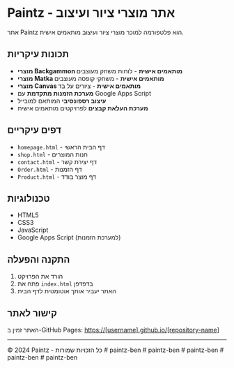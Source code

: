 # Paintz - אתר מוצרי ציור ועיצוב

אתר Paintz הוא פלטפורמה למוכר מוצרי ציור ועיצוב מותאמים אישית.

## תכונות עיקריות

- **מוצרי Backgammon מותאמים אישית** - לוחות משחק מעוצבים
- **מוצרי Matka מותאמים אישית** - משחקי קופסה מעוצבים  
- **מוצרי Canvas מותאמים אישית** - ציורים על בד
- **מערכת הזמנות מתקדמת** עם Google Apps Script
- **עיצוב רספונסיבי** המותאם למובייל
- **מערכת העלאת קבצים** לפרויקטים מותאמים אישית

## דפים עיקריים

- `homepage.html` - דף הבית הראשי
- `shop.html` - חנות המוצרים
- `contact.html` - דף יצירת קשר
- `Order.html` - דף הזמנות
- `Product.html` - דף מוצר בודד

## טכנולוגיות

- HTML5
- CSS3
- JavaScript
- Google Apps Script (למערכת הזמנות)

## התקנה והפעלה

1. הורד את הפרויקט
2. פתח את `index.html` בדפדפן
3. האתר יעביר אותך אוטומטית לדף הבית

## קישור לאתר

האתר זמין ב-GitHub Pages: [https://[username].github.io/[repository-name]](https://[username].github.io/[repository-name])

---

© 2024 Paintz - כל הזכויות שמורות #   p a i n t z - b e n  
 #   p a i n t z - b e n  
 #   p a i n t z - b e n  
 #   p a i n t z - b e n  
 #   p a i n t z - b e n  
 